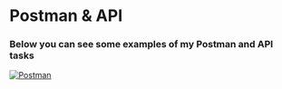 # Postman & API

### Below you can see some examples of my Postman and API tasks

[![Postman](https://img.shields.io/badge/-Postman-090909?style=for-the-badge&logo=GoogleDrive&logoColor=1195F5)](https://drive.google.com/drive/u/0/folders/161jNSo76t7bBKJ2eknuIuoq-lUHvhOW2)